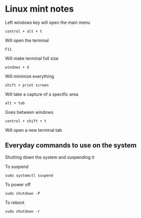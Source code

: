 # Linux mint notes

Left windows key will open the main menu

	control + alt + t

Will open the terminal

	F11

Will make terminal full size

	windows + d

Will minimize everything

	shift + print screen

Will take a capture of a specific area

	alt + tab

Goes between windows

	control + shift + t

Will open a new terminal tab

## Everyday commands to use on the system

Shutting down the system and suspending it

To suspend

	sudo systemctl suspend


To power off

	sudo shutdown -P

To reboot

	sudo shutdown -r
